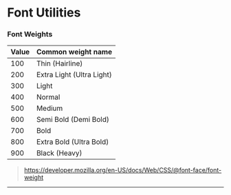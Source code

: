 # Font Utilities

### Font Weights
| Value | Common weight name        |
|-------|---------------------------|
| 100   | Thin (Hairline)           |
| 200   | Extra Light (Ultra Light) |
| 300   | Light                     |
| 400   | Normal                    |
| 500   | Medium                    |
| 600   | Semi Bold (Demi Bold)     |
| 700   | Bold                      |
| 800   | Extra Bold (Ultra Bold)   |
| 900   | Black (Heavy)             |

> https://developer.mozilla.org/en-US/docs/Web/CSS/@font-face/font-weight

---